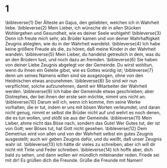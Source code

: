 # 1 
\bibleverse{1} Der Älteste an Gajus, den geliebten, welchen ich in Wahrheit liebe. 
\bibleverse{2} Mein Lieber, ich wünsche dir in allen Stücken Wohlergehen und Gesundheit, wie es deiner Seele wohlgeht! 
\bibleverse{3} Denn ich freute mich sehr, als Brüder kamen und von deiner Wahrhaftigkeit Zeugnis ablegten, wie du in der Wahrheit wandelst. 
\bibleverse{4} Ich habe keine größere Freude als die, zu hören, daß meine Kinder in der Wahrheit wandeln. 
\bibleverse{5} Mein Lieber, du handelst getreulich in dem, was du an den Brüdern tust, und noch dazu an fremden. 
\bibleverse{6} Sie haben von deiner Liebe Zeugnis abgelegt vor der Gemeinde. Du wirst wohltun, wenn du ihnen ein Geleite gibst, wie es Gottes würdig ist; 
\bibleverse{7} denn um seines Namens willen sind sie ausgezogen, ohne von den Heidnischen etwas anzunehmen. 
\bibleverse{8} So sind wir nun verpflichtet, solche aufzunehmen, damit wir Mitarbeiter der Wahrheit werden. 
\bibleverse{9} Ich habe der Gemeinde etwas geschrieben; aber Diotrephes, der bei ihnen der erste sein möchte, nimmt uns nicht an. 
\bibleverse{10} Darum will ich, wenn ich komme, ihm seine Werke vorhalten, die er tut, indem er uns mit bösen Worten verleumdet; und daran nicht genug, nimmt er selbst die Brüder nicht auf und wehrt es noch denen, die es tun wollen, und stößt sie aus der Gemeinde. 
\bibleverse{11} Mein Lieber, ahme nicht das Böse nach, sondern das Gute! Wer Gutes tut, der ist von Gott; wer Böses tut, hat Gott nicht gesehen. 
\bibleverse{12} Dem Demetrius wird von allen und von der Wahrheit selbst ein gutes Zeugnis ausgestellt; auch wir geben Zeugnis dafür, und du weißt, daß unser Zeugnis wahr ist. 
\bibleverse{13} Ich hätte dir vieles zu schreiben; aber ich will dir nicht mit Tinte und Feder schreiben. 
\bibleverse{14} Ich hoffe aber, dich bald zu sehen, und dann wollen wir mündlich miteinander reden. Friede sei mit dir! Es grüßen dich die Freunde. Grüße die Freunde mit Namen! 